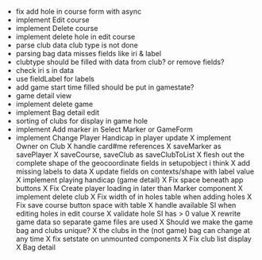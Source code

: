 - fix add hole in course form with async 
- implement Edit course
- implement Delete course
- implement delete hole in edit course
- parse club data club type is not done
- parsing bag data misses fields like iri & label
- clubtype should be filled with data from club? or remove fields? 
- check iri s in data
- use fieldLabel for labels
- add game start time filled should be put in gamestate?  
- game detail view
- implement delete game
- implement Bag detail edit
- sorting of clubs for display in game hole
- implement Add marker in Select Marker or GameForm
- implement Change Player Handicap in player update
X implement Owner on Club
X handle card#me references
X saveMarker as savePlayer
X saveCourse, saveClub as saveClubToList
X flesh out the complete shape of the geocoordinate fields in setupobject i think
X add missing labels to data
X update fields on contexts/shape with  label value
X implement playing handicap (game detail)
X Fix space beneath app buttons
X Fix Create player loading in later than Marker component
X implement delete club
X Fix width of in holes table when adding holes
X Fix save course button space with table
X handle available SI when editing holes in edit course 
    X validate hole SI has > 0 value
X rewrite game data so separate game files are used
X Should we make the game bag and clubs unique?
    X the clubs in the (not game) bag can change at any time 
X fix setstate on unmounted components
X Fix club list display
X Bag detail
